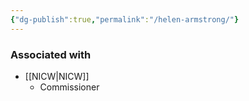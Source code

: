 ```yaml
---
{"dg-publish":true,"permalink":"/helen-armstrong/"}
---
```


### Associated with
- [[NICW\|NICW]]
	- Commissioner